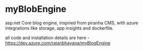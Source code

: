 # myBlobEngine
asp.net Core blog engine, inspried from piranha CMS, with azure integrations like storage, app insights and dockerfile.


all code and installation details are here - https://dev.azure.com/rajanbhayana/myBlogEngine
